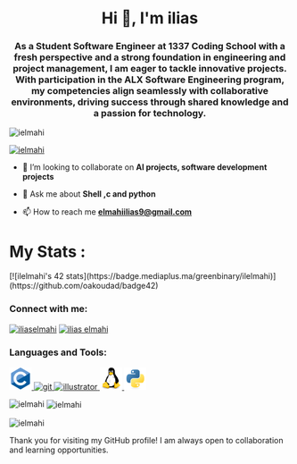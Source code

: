 <h1 align="center">Hi 👋, I'm ilias</h1>
<h3 align="center">As a Student Software Engineer at 1337 Coding School with a fresh perspective and a strong foundation in engineering and project management, I am eager to tackle innovative projects. With participation in the ALX Software Engineering program, my competencies align seamlessly with collaborative environments, driving success through shared knowledge and a passion for technology.</h3>


<p align="left"> <img src="https://komarev.com/ghpvc/?username=ielmahi&label=Profile%20views&color=0e75b6&style=flat" alt="ielmahi" /> </p>

<p align="left"> <a href="https://github.com/ryo-ma/github-profile-trophy"><img src="https://github-profile-trophy.vercel.app/?username=ielmahi" alt="ielmahi" /></a> </p>

- 👯 I’m looking to collaborate on **AI projects, software development projects**

- 💬 Ask me about **Shell ,c and python**

- 📫 How to reach me **elmahiilias9@gmail.com**

<h1 align="left">My Stats :</h1>
[![ilelmahi's 42 stats](https://badge.mediaplus.ma/greenbinary/ilelmahi)](https://github.com/oakoudad/badge42)

<h3 align="left">Connect with me:</h3>
<p align="left">
<a href="https://twitter.com/iliaselmahi" target="blank"><img align="center" src="https://raw.githubusercontent.com/rahuldkjain/github-profile-readme-generator/master/src/images/icons/Social/twitter.svg" alt="iliaselmahi" height="30" width="40" /></a>
<a href="https://linkedin.com/in/ilias elmahi" target="blank"><img align="center" src="https://raw.githubusercontent.com/rahuldkjain/github-profile-readme-generator/master/src/images/icons/Social/linked-in-alt.svg" alt="ilias elmahi" height="30" width="40" /></a>
</p>

<h3 align="left">Languages and Tools:</h3>
<p align="left"> <a href="https://www.cprogramming.com/" target="_blank" rel="noreferrer"> <img src="https://raw.githubusercontent.com/devicons/devicon/master/icons/c/c-original.svg" alt="c" width="40" height="40"/> </a> <a href="https://git-scm.com/" target="_blank" rel="noreferrer"> <img src="https://www.vectorlogo.zone/logos/git-scm/git-scm-icon.svg" alt="git" width="40" height="40"/> </a> <a href="https://www.adobe.com/in/products/illustrator.html" target="_blank" rel="noreferrer"> <img src="https://www.vectorlogo.zone/logos/adobe_illustrator/adobe_illustrator-icon.svg" alt="illustrator" width="40" height="40"/> </a> <a href="https://www.linux.org/" target="_blank" rel="noreferrer"> <img src="https://raw.githubusercontent.com/devicons/devicon/master/icons/linux/linux-original.svg" alt="linux" width="40" height="40"/> </a> <a href="https://www.python.org" target="_blank" rel="noreferrer"> <img src="https://raw.githubusercontent.com/devicons/devicon/master/icons/python/python-original.svg" alt="python" width="40" height="40"/> </a> </p>

<p><img align="left" src="https://github-readme-stats.vercel.app/api/top-langs?username=ielmahi&show_icons=true&locale=en&layout=compact" alt="ielmahi" /></p>

<p>&nbsp;<img align="center" src="https://github-readme-stats.vercel.app/api?username=ielmahi&show_icons=true&locale=en" alt="ielmahi" /></p>

<p><img align="center" src="https://github-readme-streak-stats.herokuapp.com/?user=ielmahi&" alt="ielmahi" /></p>

Thank you for visiting my GitHub profile! I am always open to collaboration and learning opportunities.
